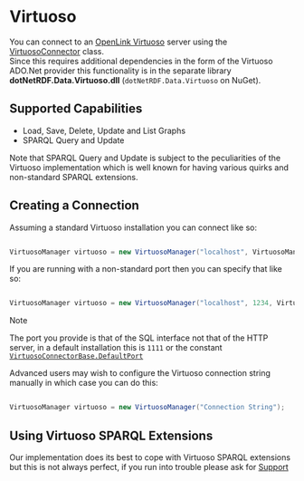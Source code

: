 # Virtuoso 

You can connect to an [OpenLink Virtuoso](http://virtuoso.openlinksw.com) server using the [VirtuosoConnector](xref:VDS.RDF.Storage.VirtuosoConnector) class.  
Since this requires additional dependencies in the form of the Virtuoso ADO.Net provider this functionality is in the separate library **dotNetRDF.Data.Virtuoso.dll** (`dotNetRDF.Data.Virtuoso` on NuGet).

## Supported Capabilities 

* Load, Save, Delete, Update and List Graphs
* SPARQL Query and Update

Note that SPARQL Query and Update is subject to the peculiarities of the Virtuoso implementation which is well known for having various quirks and non-standard SPARQL extensions.

## Creating a Connection 

Assuming a standard Virtuoso installation you can connect like so:

```csharp

VirtuosoManager virtuoso = new VirtuosoManager("localhost", VirtuosoManager.DefaultDB, "username", "password");
```

If you are running with a non-standard port then you can specify that like so:

```csharp

VirtuosoManager virtuoso = new VirtuosoManager("localhost", 1234, VirtuosoManager.DefaultDB, "username", "password");
```

> [!NOTE]
> The port you provide is that of the SQL interface not that of the HTTP server, in a default installation this is `1111` or the constant [`VirtuosoConnectorBase.DefaultPort`](xref:VDS.RDF.Storage.VirtuosoConnectorBase.DefaultPort)

Advanced users may wish to configure the Virtuoso connection string manually in which case you can do this:

```csharp

VirtuosoManager virtuoso = new VirtuosoManager("Connection String");
```

## Using Virtuoso SPARQL Extensions 

Our implementation does its best to cope with Virtuoso SPARQL extensions but this is not always perfect, if you run into trouble please ask for [Support](../support/index.md)